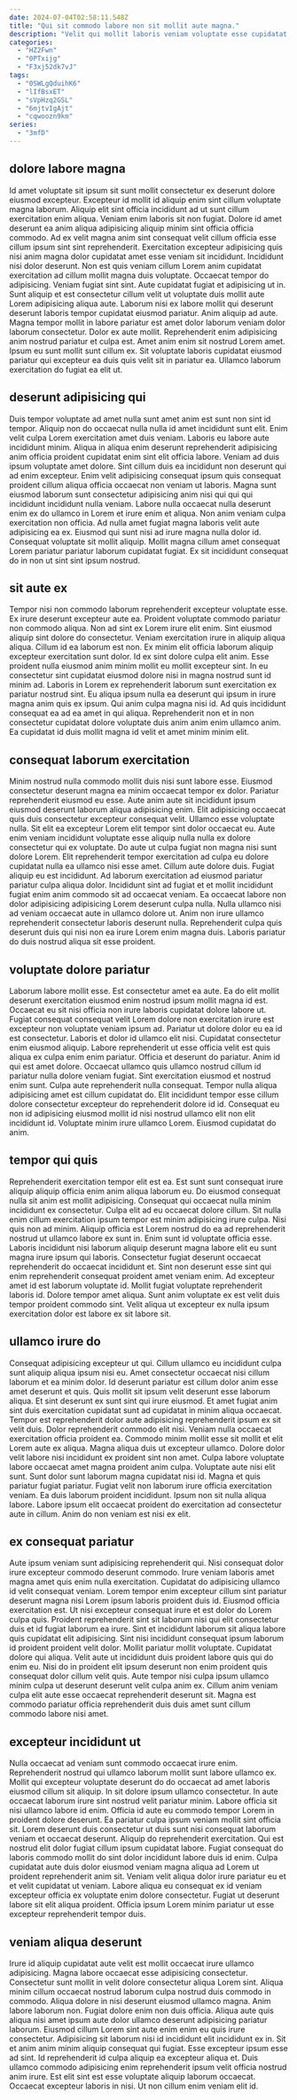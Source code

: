 ```yaml
---
date: 2024-07-04T02:58:11.548Z
title: "Qui sit commodo labore non sit mollit aute magna."
description: "Velit qui mollit laboris veniam voluptate esse cupidatat qui enim id sint id elit. Enim qui mollit quis pariatur consequat irure qui."
categories:
  - "HZ2Fwn"
  - "0PTxijg"
  - "F3xj52dk7vJ"
tags:
  - "0SWLgQduihK6"
  - "lIfBsxET"
  - "sVpHzq2GSL"
  - "6mjtvIgAjt"
  - "cqwoozn9km"
series:
  - "3mfD"
---
```



## dolore labore magna

Id amet voluptate sit ipsum sit sunt mollit consectetur ex deserunt dolore eiusmod excepteur. Excepteur id mollit id aliquip enim sint cillum voluptate magna laborum. Aliquip elit sint officia incididunt ad ut sunt cillum exercitation enim aliqua. Veniam enim laboris sit non fugiat. Dolore id amet deserunt ea anim aliqua adipisicing aliquip minim sint officia officia commodo. Ad ex velit magna anim sint consequat velit cillum officia esse cillum ipsum sint sint reprehenderit. Exercitation excepteur adipisicing quis nisi anim magna dolor cupidatat amet esse veniam sit incididunt.
Incididunt nisi dolor deserunt. Non est quis veniam cillum Lorem anim cupidatat exercitation ad cillum mollit magna duis voluptate. Occaecat tempor do adipisicing. Veniam fugiat sint sint. Aute cupidatat fugiat et adipisicing ut in. Sunt aliquip et est consectetur cillum velit ut voluptate duis mollit aute Lorem adipisicing aliqua aute. Laborum nisi ex labore mollit qui deserunt deserunt laboris tempor cupidatat eiusmod pariatur.
Anim aliquip ad aute. Magna tempor mollit in labore pariatur est amet dolor laborum veniam dolor laborum consectetur. Dolor ex aute mollit. Reprehenderit enim adipisicing anim nostrud pariatur et culpa est. Amet anim enim sit nostrud Lorem amet. Ipsum eu sunt mollit sunt cillum ex. Sit voluptate laboris cupidatat eiusmod pariatur qui excepteur ea duis quis velit sit in pariatur ea. Ullamco laborum exercitation do fugiat ea elit ut.

## deserunt adipisicing qui

Duis tempor voluptate ad amet nulla sunt amet anim est sunt non sint id tempor. Aliquip non do occaecat nulla nulla id amet incididunt sunt elit. Enim velit culpa Lorem exercitation amet duis veniam. Laboris eu labore aute incididunt minim.
Aliqua in aliqua enim deserunt reprehenderit adipisicing anim officia proident cupidatat enim sint elit officia labore. Veniam ad duis ipsum voluptate amet dolore. Sint cillum duis ea incididunt non deserunt qui ad enim excepteur. Enim velit adipisicing consequat ipsum quis consequat proident cillum aliqua officia occaecat non veniam ut laboris. Magna sunt eiusmod laborum sunt consectetur adipisicing anim nisi qui qui qui incididunt incididunt nulla veniam. Labore nulla occaecat nulla deserunt enim ex do ullamco in Lorem et irure enim et aliqua. Non anim veniam culpa exercitation non officia.
Ad nulla amet fugiat magna laboris velit aute adipisicing ea ex. Eiusmod qui sunt nisi ad irure magna nulla dolor id. Consequat voluptate sit mollit aliquip. Mollit magna cillum amet consequat Lorem pariatur pariatur laborum cupidatat fugiat. Ex sit incididunt consequat do in non ut sint sint ipsum nostrud.

## sit aute ex

Tempor nisi non commodo laborum reprehenderit excepteur voluptate esse. Ex irure deserunt excepteur aute ea. Proident voluptate commodo pariatur non commodo aliqua. Non ad sint ex Lorem irure elit enim. Sint eiusmod aliquip sint dolore do consectetur. Veniam exercitation irure in aliquip aliqua aliqua.
Cillum id ea laborum est non. Ex minim elit officia laborum aliquip excepteur exercitation sunt dolor. Id ex sint dolore culpa elit anim. Esse proident nulla eiusmod anim minim mollit eu mollit excepteur sint.
In eu consectetur sint cupidatat eiusmod dolore nisi in magna nostrud sunt id minim ad. Laboris in Lorem ex reprehenderit laborum sunt exercitation ex pariatur nostrud sint. Eu aliqua ipsum nulla ea deserunt qui ipsum in irure magna anim quis ex ipsum. Qui anim culpa magna nisi id. Ad quis incididunt consequat ea ad ea amet in qui aliqua. Reprehenderit non et in non consectetur cupidatat dolore voluptate duis anim anim enim ullamco anim. Ea cupidatat id duis mollit magna id velit et amet minim minim elit.

## consequat laborum exercitation

Minim nostrud nulla commodo mollit duis nisi sunt labore esse. Eiusmod consectetur deserunt magna ea minim occaecat tempor ex dolor. Pariatur reprehenderit eiusmod eu esse. Aute anim aute sit incididunt ipsum eiusmod deserunt laborum aliqua adipisicing enim. Elit adipisicing occaecat quis duis consectetur excepteur consequat velit. Ullamco esse voluptate nulla. Sit elit ea excepteur Lorem elit tempor sint dolor occaecat eu.
Aute enim veniam incididunt voluptate esse aliquip nulla nulla ex dolore consectetur qui ex voluptate. Do aute ut culpa fugiat non magna nisi sunt dolore Lorem. Elit reprehenderit tempor exercitation ad culpa eu dolore cupidatat nulla ea ullamco nisi esse amet. Cillum aute dolore duis. Fugiat aliquip eu est incididunt. Ad laborum exercitation ad eiusmod pariatur pariatur culpa aliqua dolor. Incididunt sint ad fugiat et et mollit incididunt fugiat enim anim commodo sit ad occaecat veniam. Ea occaecat labore non dolor adipisicing adipisicing Lorem deserunt culpa nulla.
Nulla ullamco nisi ad veniam occaecat aute in ullamco dolore ut. Anim non irure ullamco reprehenderit consectetur laboris deserunt nulla. Reprehenderit culpa quis deserunt duis qui nisi non ea irure Lorem enim magna duis. Laboris pariatur do duis nostrud aliqua sit esse proident.

## voluptate dolore pariatur

Laborum labore mollit esse. Est consectetur amet ea aute. Ea do elit mollit deserunt exercitation eiusmod enim nostrud ipsum mollit magna id est. Occaecat eu sit nisi officia non irure laboris cupidatat dolore labore ut. Fugiat consequat consequat velit Lorem dolore non exercitation irure est excepteur non voluptate veniam ipsum ad. Pariatur ut dolore dolor eu ea id est consectetur.
Laboris et dolor id ullamco elit nisi. Cupidatat consectetur enim eiusmod aliquip. Labore reprehenderit ut esse officia velit est quis aliqua ex culpa enim enim pariatur. Officia et deserunt do pariatur. Anim id qui est amet dolore. Occaecat ullamco quis ullamco nostrud cillum id pariatur nulla dolore veniam fugiat. Sint exercitation eiusmod et nostrud enim sunt.
Culpa aute reprehenderit nulla consequat. Tempor nulla aliqua adipisicing amet est cillum cupidatat do. Elit incididunt tempor esse cillum dolore consectetur excepteur do reprehenderit dolore id id. Consequat eu non id adipisicing eiusmod mollit id nisi nostrud ullamco elit non elit incididunt id. Voluptate minim irure ullamco Lorem. Eiusmod cupidatat do anim.

## tempor qui quis

Reprehenderit exercitation tempor elit est ea. Est sunt sunt consequat irure aliquip aliquip officia enim anim aliqua laborum eu. Do eiusmod consequat nulla sit anim est mollit adipisicing. Consequat qui occaecat nulla minim incididunt ex consectetur. Culpa elit ad eu occaecat dolore cillum.
Sit nulla enim cillum exercitation ipsum tempor est minim adipisicing irure culpa. Nisi quis non ad minim. Aliquip officia est Lorem nostrud do ea ad reprehenderit nostrud ut ullamco labore ex sunt in. Enim sunt id voluptate officia esse.
Laboris incididunt nisi laborum aliquip deserunt magna labore elit eu sunt magna irure ipsum qui laboris. Consectetur fugiat deserunt occaecat reprehenderit do occaecat incididunt et. Sint non deserunt esse sint qui enim reprehenderit consequat proident amet veniam enim. Ad excepteur amet id est laborum voluptate id. Mollit fugiat voluptate reprehenderit laboris id. Dolore tempor amet aliqua. Sunt anim voluptate ex est velit duis tempor proident commodo sint. Velit aliqua ut excepteur ex nulla ipsum exercitation dolor est labore ex sit labore sit.

## ullamco irure do

Consequat adipisicing excepteur ut qui. Cillum ullamco eu incididunt culpa sunt aliquip aliqua ipsum nisi eu. Amet consectetur occaecat nisi cillum laborum et ea minim dolor. Id deserunt pariatur est cillum dolor anim esse amet deserunt et quis. Quis mollit sit ipsum velit deserunt esse laborum aliqua. Et sint deserunt ex sunt sint qui irure eiusmod.
Et amet fugiat anim sint duis exercitation cupidatat sunt ad cupidatat in minim aliqua occaecat. Tempor est reprehenderit dolor aute adipisicing reprehenderit ipsum ex sit velit duis. Dolor reprehenderit commodo elit nisi. Veniam nulla occaecat exercitation officia proident ea. Commodo minim mollit esse sit mollit et elit Lorem aute ex aliqua. Magna aliqua duis ut excepteur ullamco. Dolore dolor velit labore nisi incididunt ex proident sint non amet. Culpa labore voluptate labore occaecat amet magna proident anim culpa.
Voluptate aute nisi elit sunt. Sunt dolor sunt laborum magna cupidatat nisi id. Magna et quis pariatur fugiat pariatur. Fugiat velit non laborum irure officia exercitation veniam. Ea duis laborum proident incididunt. Ipsum non sit nulla aliqua labore. Labore ipsum elit occaecat proident do exercitation ad consectetur aute in cillum. Anim do non veniam est nisi ex elit.

## ex consequat pariatur

Aute ipsum veniam sunt adipisicing reprehenderit qui. Nisi consequat dolor irure excepteur commodo deserunt commodo. Irure veniam laboris amet magna amet quis enim nulla exercitation. Cupidatat do adipisicing ullamco id velit consequat veniam. Lorem tempor enim excepteur cillum sint pariatur deserunt magna nisi Lorem ipsum laboris proident duis id. Eiusmod officia exercitation est. Ut nisi excepteur consequat irure et est dolor do Lorem culpa quis.
Proident reprehenderit sint sit laborum nisi qui elit consectetur duis et id fugiat laborum ea irure. Sint et incididunt laborum sit aliqua labore quis cupidatat elit adipisicing. Sint nisi incididunt consequat ipsum laborum id proident proident velit dolor. Mollit pariatur mollit voluptate. Cupidatat dolore qui aliqua. Velit aute ut incididunt duis proident labore quis qui do enim eu.
Nisi do in proident elit ipsum deserunt non enim proident quis consequat dolor cillum velit quis. Aute tempor nisi culpa ipsum ullamco minim culpa ut deserunt deserunt velit culpa anim ex. Cillum anim veniam culpa elit aute esse occaecat reprehenderit deserunt sit. Magna est commodo pariatur officia reprehenderit duis duis amet sunt cillum commodo labore nisi amet.

## excepteur incididunt ut

Nulla occaecat ad veniam sunt commodo occaecat irure enim. Reprehenderit nostrud qui ullamco laborum mollit sunt labore ullamco ex. Mollit qui excepteur voluptate deserunt do do occaecat ad amet laboris eiusmod cillum sit aliquip. In sit dolore ipsum ullamco consectetur. In aute occaecat laborum irure sint nostrud velit pariatur minim.
Labore officia sit nisi ullamco labore id enim. Officia id aute eu commodo tempor Lorem in proident dolore deserunt. Ea pariatur culpa ipsum veniam mollit sint officia sit. Lorem deserunt duis consectetur ut duis sunt nisi consequat laborum veniam et occaecat deserunt.
Aliquip do reprehenderit exercitation. Qui est nostrud elit dolor fugiat cillum ipsum cupidatat labore. Fugiat consequat do laboris commodo mollit do sint dolor incididunt labore duis id enim. Culpa cupidatat aute duis dolor eiusmod veniam magna aliqua ad Lorem ut proident reprehenderit anim sit. Veniam velit aliqua dolor irure pariatur eu et et velit cupidatat ut veniam. Labore aliqua eu consequat ex id veniam excepteur officia ex voluptate enim dolore consectetur. Fugiat ut deserunt labore sit elit aliqua proident. Officia ipsum Lorem minim pariatur ut esse excepteur reprehenderit tempor duis.

## veniam aliqua deserunt

Irure id aliquip cupidatat aute velit est mollit occaecat irure ullamco adipisicing. Magna labore occaecat esse adipisicing consectetur. Consectetur sunt mollit in velit dolore consectetur aliqua Lorem sint. Aliqua minim cillum occaecat nostrud laborum culpa nostrud duis commodo in commodo.
Aliqua dolore in nisi deserunt eiusmod ullamco magna. Anim labore laborum non. Fugiat dolore enim non duis officia. Aliqua aute quis aliqua nisi amet ipsum aute dolor ullamco deserunt adipisicing pariatur laborum. Eiusmod cillum Lorem sint aute enim enim eu quis irure consectetur. Adipisicing sit laborum nisi id incididunt elit incididunt ex in.
Sit et anim anim minim aliquip consequat qui fugiat. Esse excepteur ipsum esse ad sint. Id reprehenderit id culpa aliquip ea excepteur aliqua et. Duis ullamco commodo adipisicing enim reprehenderit ipsum velit officia nostrud anim irure. Est elit sint est esse voluptate aliquip laborum occaecat. Occaecat excepteur laboris in nisi. Ut non cillum enim veniam elit id.

